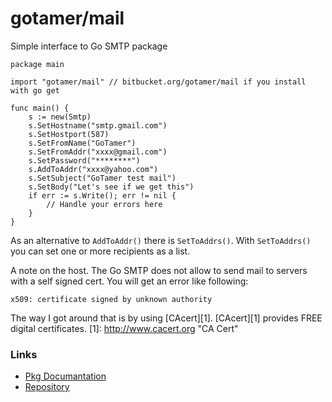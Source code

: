 gotamer/mail
============

Simple interface to Go SMTP package



	package main
	
	import "gotamer/mail" // bitbucket.org/gotamer/mail if you install with go get
	
	func main() {
		s := new(Smtp)
		s.SetHostname("smtp.gmail.com")
		s.SetHostport(587)
		s.SetFromName("GoTamer")
		s.SetFromAddr("xxxx@gmail.com")
		s.SetPassword("********")
		s.AddToAddr("xxxx@yahoo.com")
		s.SetSubject("GoTamer test mail")
		s.SetBody("Let's see if we get this")
		if err := s.Write(); err != nil {
			// Handle your errors here
		}
	}
	

As an alternative to `AddToAddr()` there is `SetToAddrs()`. With `SetToAddrs()` you can set one or more recipients as a list. 

A note on the host. The Go SMTP does not allow to send mail to servers with a self signed cert.
You will get an error like following:

	x509: certificate signed by unknown authority

The way I got around that is by using [CAcert][1]. [CAcert][1] provides FREE digital certificates.
[1]: http://www.cacert.org  "CA Cert"




### Links
 * [Pkg Documantation](http://go.pkgdoc.org/bitbucket.org/gotamer/mail "GoTamer Mail Pkg Documentation")
 * [Repository](https://bitbucket.org/gotamer/mail "GoTamer Mail Repository")


